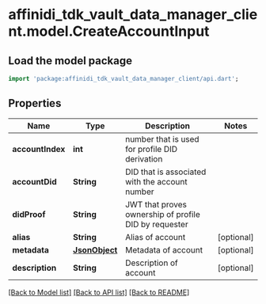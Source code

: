 # affinidi_tdk_vault_data_manager_client.model.CreateAccountInput

## Load the model package

```dart
import 'package:affinidi_tdk_vault_data_manager_client/api.dart';
```

## Properties

| Name             | Type                  | Description                                           | Notes      |
| ---------------- | --------------------- | ----------------------------------------------------- | ---------- |
| **accountIndex** | **int**               | number that is used for profile DID derivation        |
| **accountDid**   | **String**            | DID that is associated with the account number        |
| **didProof**     | **String**            | JWT that proves ownership of profile DID by requester |
| **alias**        | **String**            | Alias of account                                      | [optional] |
| **metadata**     | [**JsonObject**](.md) | Metadata of account                                   | [optional] |
| **description**  | **String**            | Description of account                                | [optional] |

[[Back to Model list]](../README.md#documentation-for-models) [[Back to API list]](../README.md#documentation-for-api-endpoints) [[Back to README]](../README.md)
